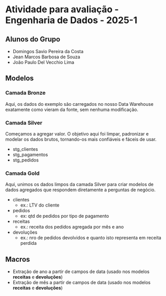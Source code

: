 # Atividade para avaliação - Engenharia de Dados - 2025-1

## Alunos do Grupo
- Domingos Savio Pereira da Costa
- Jean Marcos Barbosa de Souza
- João Paulo Del Vecchio Lima

## Modelos ##
### Camada Bronze ###
Aqui, os dados do exemplo são carregados no nosso Data Warehouse exatamente como vieram da fonte, sem nenhuma modificação. 

### Camada Silver ###
Começamos a agregar valor. O objetivo aqui foi limpar, padronizar e modelar os dados brutos, tornando-os mais confiáveis e fáceis de usar.
- stg_clientes
- stg_pagamentos
- stg_pedidos

### Camada Gold ###
Aqui, unimos os dados limpos da camada Silver para criar modelos de dados agregados que respondem diretamente a perguntas de negócio.
- clientes
  - ex.: LTV do cliente
- pedidos
  - ex: qtd de pedidos por tipo de pagamento
- receitas
  - ex.: receita dos pedidos agregada por mês e ano
- devoluções
  - ex.: nro de pedidos devolvidos e quanto isto representa em receita perdida
## Macros ##
- Extração de ano a partir de campos de data (usado nos modelos **receitas** e **devoluções**)
- Extração de mês a partir de campos de data (usado nos modelos **receitas** e **devoluções**)







